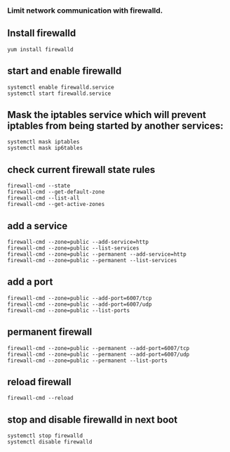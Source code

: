 ### Limit network communication with firewalld.

## Install firewalld
```
yum install firewalld
```
## start and enable firewalld
```
systemctl enable firewalld.service
systemctl start firewalld.service
```
##  Mask the iptables service which will prevent iptables from being started by another services:
```
systemctl mask iptables
systemctl mask ip6tables
```
## check current firewall state rules
```
firewall-cmd --state
firewall-cmd --get-default-zone
firewall-cmd --list-all
firewall-cmd --get-active-zones
```
## add a service
```
firewall-cmd --zone=public --add-service=http
firewall-cmd --zone=public --list-services
firewall-cmd --zone=public --permanent --add-service=http
firewall-cmd --zone=public --permanent --list-services
```
## add a port
```
firewall-cmd --zone=public --add-port=6007/tcp
firewall-cmd --zone=public --add-port=6007/udp
firewall-cmd --zone=public --list-ports
```
## permanent firewall
```
firewall-cmd --zone=public --permanent --add-port=6007/tcp
firewall-cmd --zone=public --permanent --add-port=6007/udp
firewall-cmd --zone=public --permanent --list-ports
```
## reload firewall
```
firewall-cmd --reload
```
## stop and disable firewalld in next boot
```
systemctl stop firewalld
systemctl disable firewalld
```
